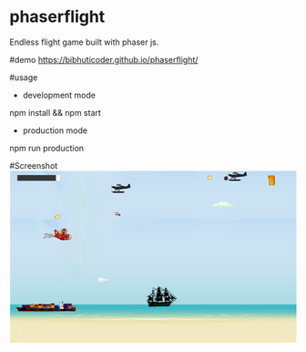 # phaserflight
Endless flight game built with phaser js.

#demo
https://bibhuticoder.github.io/phaserflight/

#usage

- development mode

npm install && npm start

- production mode

npm run production


#Screenshot
![Alt text](/scn.PNG)


